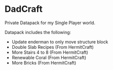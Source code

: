 # DadCraft
Private Datapack for my Single Player world.

Datapack includes the following:
* Update enderman to only move structure block
* Double Slab Recipes (From HermitCraft)
* More Stairs 4 to 8 (From HermitCraft)
* Renewable Coral (From HermitCraft)
* More Bricks (From HermitCraft)
